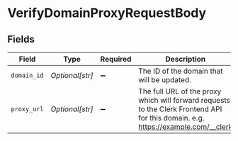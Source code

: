 # VerifyDomainProxyRequestBody


## Fields

| Field                                                                                                                             | Type                                                                                                                              | Required                                                                                                                          | Description                                                                                                                       | Example                                                                                                                           |
| --------------------------------------------------------------------------------------------------------------------------------- | --------------------------------------------------------------------------------------------------------------------------------- | --------------------------------------------------------------------------------------------------------------------------------- | --------------------------------------------------------------------------------------------------------------------------------- | --------------------------------------------------------------------------------------------------------------------------------- |
| `domain_id`                                                                                                                       | *Optional[str]*                                                                                                                   | :heavy_minus_sign:                                                                                                                | The ID of the domain that will be updated.                                                                                        | domain_32hfu3e                                                                                                                    |
| `proxy_url`                                                                                                                       | *Optional[str]*                                                                                                                   | :heavy_minus_sign:                                                                                                                | The full URL of the proxy which will forward requests to the Clerk Frontend API for this domain. e.g. https://example.com/__clerk | https://example.com/__clerk                                                                                                       |